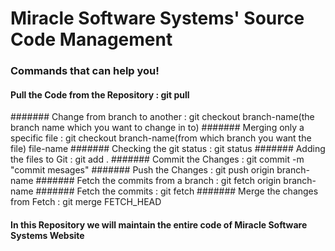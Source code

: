 # Miracle Software Systems' Source Code Management
### Commands that can help you!
#### Pull the Code from the Repository       :    git pull
####### Change from branch to another           :    git checkout branch-name(the branch name which you want to change in to)
####### Merging only a specific file            :    git checkout branch-name(from which branch you want the file) file-name
####### Checking the git status                 :    git status
####### Adding the files to Git                 :    git add .
####### Commit the Changes                      :    git commit -m "commit mesages"
####### Push the Changes                        :    git push origin branch-name
####### Fetch the commits from a branch         :    git fetch origin branch-name
####### Fetch the commits                       :    git fetch
####### Merge the changes from Fetch            :    git merge FETCH_HEAD  

#### In this Repository we will maintain the entire code of Miracle Software Systems Website 
